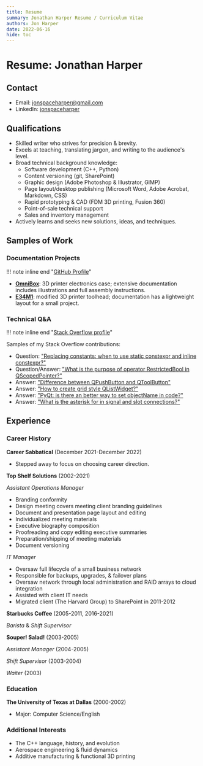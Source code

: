 ```yaml
---
title: Resume
summary: Jonathan Harper Resume / Curriculum Vitae
authors: Jon Harper
date: 2022-06-16
hide: toc
---
```


# Resume: Jonathan Harper

## Contact

- Email: [jonspaceharper@gmail.com](mailto:jonspaceharper@gmail.com)
- LinkedIn: [jonspaceharper](https://linkedin.com/in/jonspaceharper)

## Qualifications

- Skilled writer who strives for precision & brevity.
- Excels at teaching, translating jargon, and writing to the audience's level.
- Broad technical background knowledge:
    - Software development (C++, Python)
    - Content versioning (git, SharePoint)
    - Graphic design (Adobe Photoshop & Illustrator, GIMP)
    - Page layout/desktop publishing (Microsoft Word, Adobe Acrobat, Markdown, CSS)
    - Rapid prototyping & CAD (FDM 3D printing, Fusion 360)
    - Point-of-sale technical support
    - Sales and inventory management
- Actively learns and seeks new solutions, ideas, and techniques.

## Samples of Work

### Documentation Projects

!!! note inline end "[GitHub Profile](https://github.com/jon-harper)"

- **[OmniBox](https://jon-harper.github.io/OmniBox)**: 3D printer electronics case; extensive documentation includes illustrations and full assembly instructions.
- **[E34M1](https://jon-harper.github.io/E34M1/)**: modified 3D printer toolhead; documentation has a lightweight layout for a small project.

### Technical Q&A

!!! note inline end "[Stack Overflow profile](https://stackoverflow.com/users/4732082/jonspaceharper)"

Samples of my Stack Overflow contributions:

- Question: ["Replacing constants: when to use static constexpr and inline constexpr?"](https://stackoverflow.com/questions/54466591/replacing-constants-when-to-use-static-constexpr-and-inline-constexpr)
- Question/Answer: ["What is the purpose of operator RestrictedBool in QScopedPointer?"](https://stackoverflow.com/questions/37012710/what-is-the-purpose-of-operator-restrictedbool-in-qscopedpointer)
- Answer: ["Difference between QPushButton and QToolButton"](https://stackoverflow.com/questions/38576380/difference-between-qpushbutton-and-qtoolbutton/38580502)
- Answer: ["How to create grid style QListWidget?"](https://stackoverflow.com/questions/37331270/how-to-create-grid-style-qlistwidget)
- Answer: ["PyQt: is there an better way to set objectName in code?"](https://stackoverflow.com/questions/50726510/pyqt-is-there-an-better-way-to-set-objectname-in-code)
- Answer: ["What is the asterisk for in signal and slot connections?"](https://stackoverflow.com/questions/38456924/what-is-the-asterisk-for-in-signal-and-slot-connections/38457771)

## Experience

### Career History

**Career Sabbatical** (December 2021-December 2022)

- Stepped away to focus on choosing career direction.

**Top Shelf Solutions** (2002-2021)

*Assistant Operations Manager*

- Branding conformity
- Design meeting covers meeting client branding guidelines
- Document and presentation page layout and editing
- Individualized meeting materials
- Executive biography composition
- Proofreading and copy editing executive summaries
- Preparation/shipping of meeting materials
- Document versioning

*IT Manager*

- Oversaw full lifecycle of a small business network
- Responsible for backups, upgrades, & failover plans
- Oversaw network through local administration and RAID arrays to cloud integration
- Assisted with client IT needs
- Migrated client (The Harvard Group) to SharePoint in 2011-2012

**Starbucks Coffee** (2005-2011, 2016-2021)

*Barista* & *Shift Supervisor*

**Souper! Salad!** (2003-2005)

*Assistant Manager* (2004-2005)

*Shift Supervisor* (2003-2004)

*Waiter* (2003)

### Education

**The University of Texas at Dallas** (2000-2002)

- Major: Computer Science/English

### Additional Interests

- The C++ language, history, and evolution
- Aerospace engineering & fluid dynamics
- Additive manufacturing & functional 3D printing